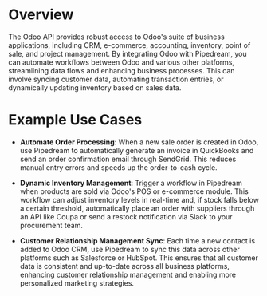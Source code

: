 # Overview

The Odoo API provides robust access to Odoo's suite of business applications, including CRM, e-commerce, accounting, inventory, point of sale, and project management. By integrating Odoo with Pipedream, you can automate workflows between Odoo and various other platforms, streamlining data flows and enhancing business processes. This can involve syncing customer data, automating transaction entries, or dynamically updating inventory based on sales data.

# Example Use Cases

- **Automate Order Processing**: When a new sale order is created in Odoo, use Pipedream to automatically generate an invoice in QuickBooks and send an order confirmation email through SendGrid. This reduces manual entry errors and speeds up the order-to-cash cycle.

- **Dynamic Inventory Management**: Trigger a workflow in Pipedream when products are sold via Odoo's POS or e-commerce module. This workflow can adjust inventory levels in real-time and, if stock falls below a certain threshold, automatically place an order with suppliers through an API like Coupa or send a restock notification via Slack to your procurement team.

- **Customer Relationship Management Sync**: Each time a new contact is added to Odoo CRM, use Pipedream to sync this data across other platforms such as Salesforce or HubSpot. This ensures that all customer data is consistent and up-to-date across all business platforms, enhancing customer relationship management and enabling more personalized marketing strategies.
